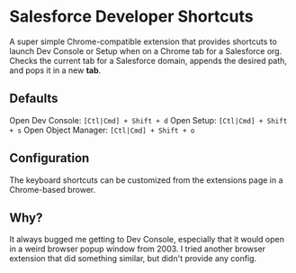 # Salesforce Developer Shortcuts

A super simple Chrome-compatible extension that provides
shortcuts to launch Dev Console or Setup when on a Chrome
tab for a Salesforce org. Checks the current tab for a
Salesforce domain, appends the desired path, and pops it
in a new __tab__.

## Defaults

Open Dev Console: `[Ctl|Cmd] + Shift + d`
Open Setup: `[Ctl|Cmd] + Shift + s`
Open Object Manager: `[Ctl|Cmd] + Shift + o`

## Configuration

The keyboard shortcuts can be customized from the extensions
page in a Chrome-based brower.

## Why?

It always bugged me getting to Dev Console, especially that
it would open in a weird browser popup window from 2003. I
tried another browser extension that did something similar,
but didn't provide any config.
